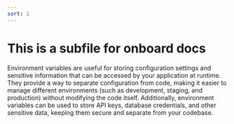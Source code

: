 ```yaml
---
sort: 1
---
```


# This is a subfile for onboard docs

Environment variables are useful for storing configuration settings and sensitive information that can be accessed by your application at runtime. They provide a way to separate configuration from code, making it easier to manage different environments (such as development, staging, and production) without modifying the code itself. Additionally, environment variables can be used to store API keys, database credentials, and other sensitive data, keeping them secure and separate from your codebase.